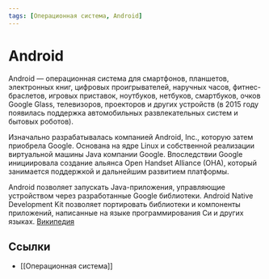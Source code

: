 ```yaml
---
tags: [Операционная система, Android]
---
```

# Android

Android — операционная система для смартфонов, планшетов, электронных книг, цифровых проигрывателей, наручных часов, фитнес-браслетов, игровых приставок, ноутбуков, нетбуков, смартбуков, очков Google Glass, телевизоров, проекторов и других устройств (в 2015 году появилась поддержка автомобильных развлекательных систем и бытовых роботов).

Изначально разрабатывалась компанией Android, Inc., которую затем приобрела Google. Основана на ядре Linux и собственной реализации виртуальной машины Java компании Google. Впоследствии Google инициировала создание альянса Open Handset Alliance (OHA), который занимается поддержкой и дальнейшим развитием платформы.

Android позволяет запускать Java-приложения, управляющие устройством через разработанные Google библиотеки. Android Native Development Kit позволяет портировать библиотеки и компоненты приложений, написанные на языке программирования Си и других языках. [Википедия](https://ru.wikipedia.org/wiki/Android)

## Ссылки

- [[Операционная система]]